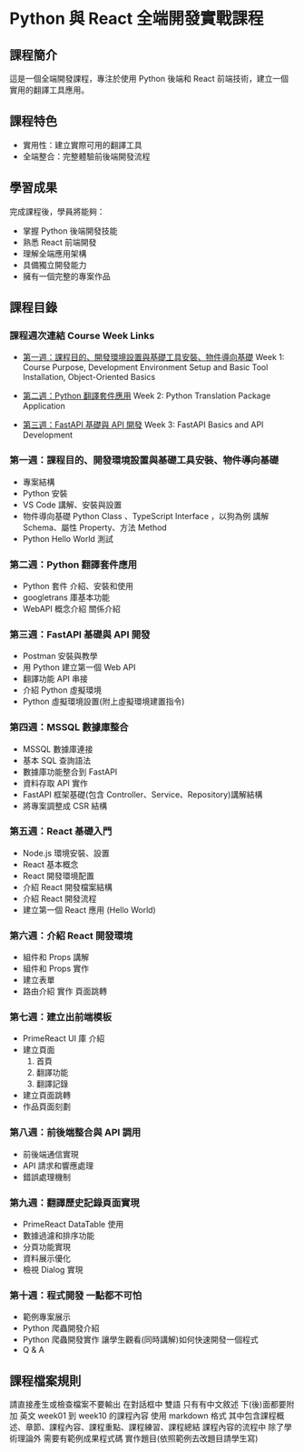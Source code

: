 # Python 與 React 全端開發實戰課程

## 課程簡介

這是一個全端開發課程，專注於使用 Python 後端和 React 前端技術，建立一個實用的翻譯工具應用。

## 課程特色

- 實用性：建立實際可用的翻譯工具
- 全端整合：完整體驗前後端開發流程

## 學習成果

完成課程後，學員將能夠：

- 掌握 Python 後端開發技能
- 熟悉 React 前端開發
- 理解全端應用架構
- 具備獨立開發能力
- 擁有一個完整的專案作品

## 課程目錄
### 課程週次連結 Course Week Links

- [第一週：課程目的、開發環境設置與基礎工具安裝、物件導向基礎](course/week01/Content.md)
  Week 1: Course Purpose, Development Environment Setup and Basic Tool Installation, Object-Oriented Basics

- [第二週：Python 翻譯套件應用](course/week02/Content.md)
  Week 2: Python Translation Package Application

- [第三週：FastAPI 基礎與 API 開發](course/week03/Content.md)
  Week 3: FastAPI Basics and API Development


### 第一週：課程目的、開發環境設置與基礎工具安裝、物件導向基礎

- 專案結構
- Python 安裝
- VS Code 講解、安裝與設置
- 物件導向基礎 Python Class 、TypeScript Interface ，以狗為例 講解 Schema、屬性 Property、方法 Method
- Python Hello World 測試

### 第二週：Python 翻譯套件應用

- Python 套件 介紹、安裝和使用
- googletrans 庫基本功能
- WebAPI 概念介紹 關係介紹

### 第三週：FastAPI 基礎與 API 開發

- Postman 安裝與教學
- 用 Python 建立第一個 Web API
- 翻譯功能 API 串接
- 介紹 Python 虛擬環境
- Python 虛擬環境設置(附上虛擬環境建置指令)

### 第四週：MSSQL 數據庫整合

- MSSQL 數據庫連接
- 基本 SQL 查詢語法
- 數據庫功能整合到 FastAPI
- 資料存取 API 實作
- FastAPI 框架基礎(包含 Controller、Service、Repository)講解結構
- 將專案調整成 CSR 結構

### 第五週：React 基礎入門

- Node.js 環境安裝、設置
- React 基本概念
- React 開發環境配置
- 介紹 React 開發檔案結構
- 介紹 React 開發流程
- 建立第一個 React 應用 (Hello World)

### 第六週：介紹 React 開發環境

- 組件和 Props 講解
- 組件和 Props 實作
- 建立表單
- 路由介紹 實作 頁面跳轉

### 第七週：建立出前端模板

- PrimeReact UI 庫 介紹
- 建立頁面
  1. 首頁
  2. 翻譯功能
  3. 翻譯記錄
- 建立頁面跳轉
- 作品頁面刻劃

### 第八週：前後端整合與 API 調用

- 前後端通信實現
- API 請求和響應處理
- 錯誤處理機制

### 第九週：翻譯歷史記錄頁面實現

- PrimeReact DataTable 使用
- 數據過濾和排序功能
- 分頁功能實現
- 資料展示優化
- 檢視 Dialog 實現

### 第十週：程式開發 一點都不可怕

- 範例專案展示
- Python 爬蟲開發介紹
- Python 爬蟲開發實作 讓學生觀看(同時講解)如何快速開發一個程式
- Q & A

## 課程檔案規則

請直接產生或檢查檔案不要輸出 在對話框中
雙語 只有有中文敘述 下(後)面都要附加 英文
week01 到 week10 的課程內容
使用 markdown 格式
其中包含課程概述、章節、課程內容、課程重點、課程練習、課程總結
課程內容的流程中 除了學術理論外 需要有範例成果程式碼 實作題目(依照範例去改題目請學生寫)
